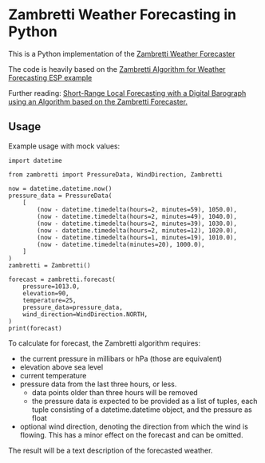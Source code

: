 # Zambretti Weather Forecasting in Python

This is a Python implementation of the [Zambretti Weather
Forecaster](https://en.wikipedia.org/wiki/Zambretti_Forecaster)

The code is heavily based on the [Zambretti Algorithm for Weather Forecasting
ESP
example](https://github.com/sassoftware/iot-zambretti-weather-forcasting?tab=readme-ov-file)

Further reading: [Short-Range Local Forecasting with a Digital Barograph using an Algorithm based on the Zambretti Forecaster.](https://integritext.net/DrKFS/zambretti.htm)

## Usage

Example usage with mock values:

```
import datetime

from zambretti import PressureData, WindDirection, Zambretti

now = datetime.datetime.now()
pressure_data = PressureData(
    [
        (now - datetime.timedelta(hours=2, minutes=59), 1050.0),
        (now - datetime.timedelta(hours=2, minutes=49), 1040.0),
        (now - datetime.timedelta(hours=2, minutes=39), 1030.0),
        (now - datetime.timedelta(hours=2, minutes=12), 1020.0),
        (now - datetime.timedelta(hours=1, minutes=19), 1010.0),
        (now - datetime.timedelta(minutes=20), 1000.0),
    ]
)
zambretti = Zambretti()

forecast = zambretti.forecast(
    pressure=1013.0,
    elevation=90,
    temperature=25,
    pressure_data=pressure_data,
    wind_direction=WindDirection.NORTH,
)
print(forecast)
```

To calculate for forecast, the Zambretti algorithm requires:
- the current pressure in millibars or hPa (those are equivalent)
- elevation above sea level
- current temperature
- pressure data from the last three hours, or less.
    - data points older than three hours will be removed
    - the pressure data is expected to be provided as a list of tuples, each
      tuple consisting of a datetime.datetime object, and the pressure as float
- optional wind direction, denoting the direction from which the wind is
  flowing. This has a minor effect on the forecast and can be omitted.

The result will be a text description of the forecasted weather. 